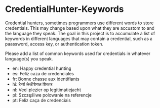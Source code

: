 # CredentialHunter-Keywords
Credential hunters, sometimes programmers use different words to store credentials. This may change based upon what they are accustom to and the language they speak. The goal in this project is to accumulate a list of keywords in different languages that may contain a credential, such as a paassword, access key, or authentication token.

Please add a list of common keywords used for credentials in whatever language(s) you speak.

* en: Happy credential hunting
* es: Feliz caza de credenciales
* fr: Bonne chasse aux identifiants
* hi: हैप्पी क्रेडेंशियल शिकार
* nl: Veel plezier op legitimatiejacht
* pl: Szczęśliwe polowanie na referencje
* pt: Feliz caça de credenciais

